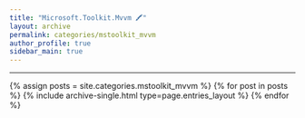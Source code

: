 ```yaml
---
title: "Microsoft.Toolkit.Mvvm 🖍"
layout: archive
permalink: categories/mstoolkit_mvvm
author_profile: true
sidebar_main: true
---
```


***

{% assign posts = site.categories.mstoolkit_mvvm %}
{% for post in posts %} {% include archive-single.html type=page.entries_layout %} {% endfor %}